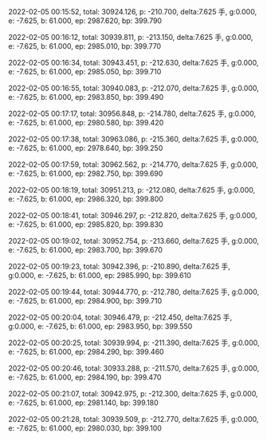 2022-02-05 00:15:52, total: 30924.126, p: -210.700, delta:7.625 手, g:0.000, e: -7.625, b: 61.000, ep: 2987.620, bp: 399.790

2022-02-05 00:16:12, total: 30939.811, p: -213.150, delta:7.625 手, g:0.000, e: -7.625, b: 61.000, ep: 2985.010, bp: 399.770

2022-02-05 00:16:34, total: 30943.451, p: -212.630, delta:7.625 手, g:0.000, e: -7.625, b: 61.000, ep: 2985.050, bp: 399.710

2022-02-05 00:16:55, total: 30940.083, p: -212.070, delta:7.625 手, g:0.000, e: -7.625, b: 61.000, ep: 2983.850, bp: 399.490

2022-02-05 00:17:17, total: 30956.848, p: -214.780, delta:7.625 手, g:0.000, e: -7.625, b: 61.000, ep: 2980.580, bp: 399.420

2022-02-05 00:17:38, total: 30963.086, p: -215.360, delta:7.625 手, g:0.000, e: -7.625, b: 61.000, ep: 2978.640, bp: 399.250

2022-02-05 00:17:59, total: 30962.562, p: -214.770, delta:7.625 手, g:0.000, e: -7.625, b: 61.000, ep: 2982.750, bp: 399.690

2022-02-05 00:18:19, total: 30951.213, p: -212.080, delta:7.625 手, g:0.000, e: -7.625, b: 61.000, ep: 2986.320, bp: 399.800

2022-02-05 00:18:41, total: 30946.297, p: -212.820, delta:7.625 手, g:0.000, e: -7.625, b: 61.000, ep: 2985.820, bp: 399.830

2022-02-05 00:19:02, total: 30952.754, p: -213.660, delta:7.625 手, g:0.000, e: -7.625, b: 61.000, ep: 2983.700, bp: 399.670

2022-02-05 00:19:23, total: 30942.396, p: -210.890, delta:7.625 手, g:0.000, e: -7.625, b: 61.000, ep: 2985.990, bp: 399.610

2022-02-05 00:19:44, total: 30944.770, p: -212.780, delta:7.625 手, g:0.000, e: -7.625, b: 61.000, ep: 2984.900, bp: 399.710

2022-02-05 00:20:04, total: 30946.479, p: -212.450, delta:7.625 手, g:0.000, e: -7.625, b: 61.000, ep: 2983.950, bp: 399.550

2022-02-05 00:20:25, total: 30939.994, p: -211.390, delta:7.625 手, g:0.000, e: -7.625, b: 61.000, ep: 2984.290, bp: 399.460

2022-02-05 00:20:46, total: 30933.288, p: -211.570, delta:7.625 手, g:0.000, e: -7.625, b: 61.000, ep: 2984.190, bp: 399.470

2022-02-05 00:21:07, total: 30942.975, p: -212.300, delta:7.625 手, g:0.000, e: -7.625, b: 61.000, ep: 2981.140, bp: 399.180

2022-02-05 00:21:28, total: 30939.509, p: -212.770, delta:7.625 手, g:0.000, e: -7.625, b: 61.000, ep: 2980.030, bp: 399.100